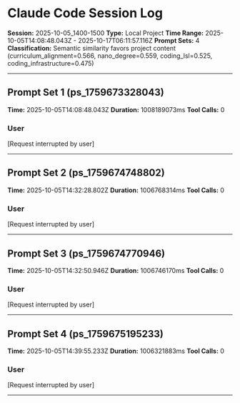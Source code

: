 # Claude Code Session Log

**Session:** 2025-10-05_1400-1500
**Type:** Local Project
**Time Range:** 2025-10-05T14:08:48.043Z - 2025-10-17T06:11:57.116Z
**Prompt Sets:** 4
**Classification:** Semantic similarity favors project content (curriculum_alignment=0.566, nano_degree=0.559, coding_lsl=0.525, coding_infrastructure=0.475)

---

<a name="ps_1759673328043"></a>
## Prompt Set 1 (ps_1759673328043)

**Time:** 2025-10-05T14:08:48.043Z
**Duration:** 1008189073ms
**Tool Calls:** 0

### User

[Request interrupted by user]

---

<a name="ps_1759674748802"></a>
## Prompt Set 2 (ps_1759674748802)

**Time:** 2025-10-05T14:32:28.802Z
**Duration:** 1006768314ms
**Tool Calls:** 0

### User

[Request interrupted by user]

---

<a name="ps_1759674770946"></a>
## Prompt Set 3 (ps_1759674770946)

**Time:** 2025-10-05T14:32:50.946Z
**Duration:** 1006746170ms
**Tool Calls:** 0

### User

[Request interrupted by user]

---

<a name="ps_1759675195233"></a>
## Prompt Set 4 (ps_1759675195233)

**Time:** 2025-10-05T14:39:55.233Z
**Duration:** 1006321883ms
**Tool Calls:** 0

### User

[Request interrupted by user]

---


